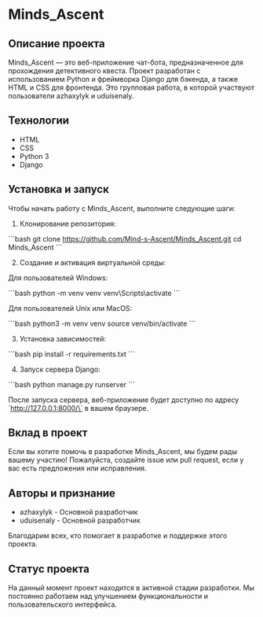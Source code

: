 # Minds_Ascent

## Описание проекта

Minds_Ascent — это веб-приложение чат-бота, предназначенное для прохождения детективного квеста. Проект разработан с использованием Python и фреймворка Django для бэкенда, а также HTML и CSS для фронтенда. Это групповая работа, в которой участвуют пользователи azhaxylyk и uduisenaly.

## Технологии

- HTML
- CSS
- Python 3
- Django

## Установка и запуск

Чтобы начать работу с Minds_Ascent, выполните следующие шаги:

1. Клонирование репозитория:

\`\`\`bash
git clone https://github.com/Mind-s-Ascent/Minds_Ascent.git
cd Minds_Ascent
\`\`\`

2. Создание и активация виртуальной среды:

Для пользователей Windows:

\`\`\`bash
python -m venv venv
venv\\Scripts\\activate
\`\`\`

Для пользователей Unix или MacOS:

\`\`\`bash
python3 -m venv venv
source venv/bin/activate
\`\`\`

3. Установка зависимостей:

\`\`\`bash
pip install -r requirements.txt
\`\`\`

4. Запуск сервера Django:

\`\`\`bash
python manage.py runserver
\`\`\`

После запуска сервера, веб-приложение будет доступно по адресу \`http://127.0.0.1:8000/\` в вашем браузере.

## Вклад в проект

Если вы хотите помочь в разработке Minds_Ascent, мы будем рады вашему участию! Пожалуйста, создайте issue или pull request, если у вас есть предложения или исправления.


## Авторы и признание

- azhaxylyk - Основной разработчик
- uduisenaly - Основной разработчик

Благодарим всех, кто помогает в разработке и поддержке этого проекта.

## Статус проекта

На данный момент проект находится в активной стадии разработки. Мы постоянно работаем над улучшением функциональности и пользовательского интерфейса.
